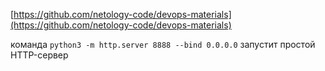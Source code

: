 [https://github.com/netology-code/devops-materials](https://github.com/netology-code/devops-materials)



команда `python3 -m http.server 8888 --bind 0.0.0.0` запустит простой HTTP-сервер
